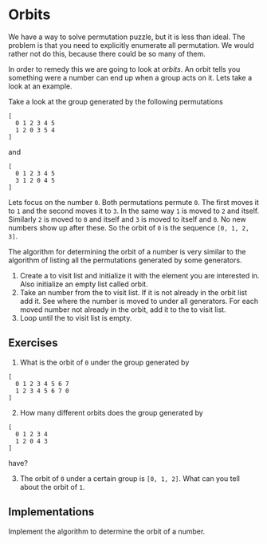 # Orbits
We have a way to solve permutation puzzle, but it is less than ideal. The
problem is that you need to explicitly enumerate all permutation. We would
rather not do this, because there could be so many of them.

In order to remedy this we are going to look at _orbits_. An orbit tells you
something were a number can end up when a group acts on it. Lets take a look at
an example. 

Take a look at the group generated by the following permutations

```
[
  0 1 2 3 4 5
  1 2 0 3 5 4
]
```

and

```
[
  0 1 2 3 4 5
  3 1 2 0 4 5
]
```

Lets focus on the number `0`. Both permutations permute `0`. The first moves it
to `1` and the second moves it to `3`. In the same way `1` is moved to `2` and
itself. Similarly `2` is moved to `0` and itself and `3` is moved to itself and
`0`. No new numbers show up after these. So the orbit of `0` is the sequence
`[0, 1, 2, 3]`. 

The algorithm for determining the orbit of a number is very similar to the
algorithm of listing all the permutations generated by some generators.

1. Create a to visit list and initialize it with the element you are interested
   in. Also initialize an empty list called orbit.
2. Take an number from the to visit list. If it is not already in the orbit
   list add it. See where the number is moved to under all generators. For each
   moved number not already in the orbit, add it to the to visit list.
3. Loop until the to visit list is empty.

## Exercises
1. What is the orbit of `0` under the group generated by
```
[
  0 1 2 3 4 5 6 7
  1 2 3 4 5 6 7 0
]
```

2. How many different orbits does the group generated by
```
[
  0 1 2 3 4
  1 2 0 4 3
]
```

have?

3. The orbit of `0` under a certain group is `[0, 1, 2]`. What can you tell
   about the orbit of `1`.

## Implementations
Implement the algorithm to determine the orbit of a number.
